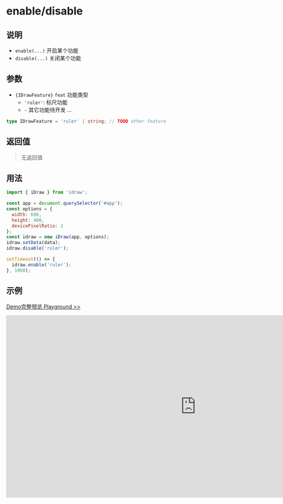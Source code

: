 # enable/disable

## 说明

- `enable(...)` 开启某个功能
- `disable(...)` 关闭某个功能

## 参数

- `{IDrawFeature}` `feat` 功能类型
  - `'ruler'`: 标尺功能
  - `-` 其它功能待开发 ...

```ts
type IDrawFeature = 'ruler' | string; // TODO other feature
```

## 返回值

> 无返回值

## 用法

```js
import { iDraw } from 'idraw';

const app = document.querySelector('#app');
const options = {
  width: 600,
  height: 400,
  devicePixelRatio: 2
};
const idraw = new iDraw(app, options);
idraw.setData(data);
idraw.disable('ruler');

setTimeout(() => {
  idraw.enable('ruler');
}, 1000);
```

## 示例

[Demo完整预览 Playground >>](https://idrawjs.com/playground/?demo=api-enable)

<iframe class="idraw-playground-preview" 
  src="https://idrawjs.com/playground/?demo=api-enable&header=false&sider=false&default-editor-split=50" 
  width="1000" height="480" frameborder="no" border="0"
  style="border: 1px solid #cecece; margin: 0px auto;"
></iframe>
